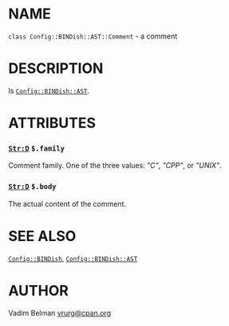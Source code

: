 NAME
====

`class Config::BINDish::AST::Comment` - a comment

DESCRIPTION
===========

Is [`Config::BINDish::AST`](https://github.com/vrurg/raku-Config-BINDish/blob/v0.0.2/docs/md/Config/BINDish/AST.md).

ATTRIBUTES
==========

### [`Str:D`](https://docs.raku.org/type/Str) `$.family`

Comment family. One of the three values: *"C"*, *"CPP"*, or *"UNIX"*.

### [`Str:D`](https://docs.raku.org/type/Str) `$.body`

The actual content of the comment.

SEE ALSO
========

[`Config::BINDish`](https://github.com/vrurg/raku-Config-BINDish/blob/v0.0.2/docs/md/Config/BINDish.md), [`Config::BINDish::AST`](https://github.com/vrurg/raku-Config-BINDish/blob/v0.0.2/docs/md/Config/BINDish/AST.md)

AUTHOR
======

Vadim Belman <vrurg@cpan.org>

